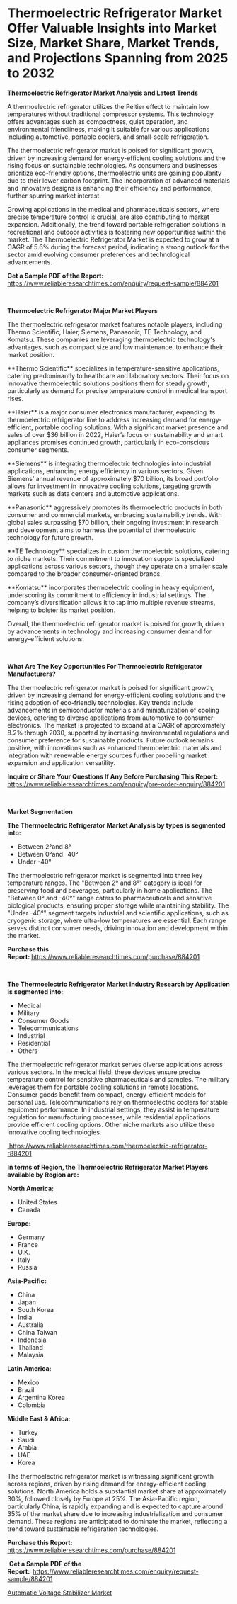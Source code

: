 <p><h1>Thermoelectric Refrigerator Market Offer Valuable Insights into Market Size, Market Share, Market Trends, and Projections Spanning from 2025 to 2032</h1></p><p><strong>Thermoelectric Refrigerator Market Analysis and Latest Trends</strong></p>
<p><p>A thermoelectric refrigerator utilizes the Peltier effect to maintain low temperatures without traditional compressor systems. This technology offers advantages such as compactness, quiet operation, and environmental friendliness, making it suitable for various applications including automotive, portable coolers, and small-scale refrigeration.</p><p>The thermoelectric refrigerator market is poised for significant growth, driven by increasing demand for energy-efficient cooling solutions and the rising focus on sustainable technologies. As consumers and businesses prioritize eco-friendly options, thermoelectric units are gaining popularity due to their lower carbon footprint. The incorporation of advanced materials and innovative designs is enhancing their efficiency and performance, further spurring market interest.</p><p>Growing applications in the medical and pharmaceuticals sectors, where precise temperature control is crucial, are also contributing to market expansion. Additionally, the trend toward portable refrigeration solutions in recreational and outdoor activities is fostering new opportunities within the market. The Thermoelectric Refrigerator Market is expected to grow at a CAGR of 5.6% during the forecast period, indicating a strong outlook for the sector amid evolving consumer preferences and technological advancements.</p></p>
<p><strong>Get a Sample PDF of the Report:&nbsp;</strong> <a href="https://www.reliableresearchtimes.com/enquiry/request-sample/884201?utm_campaign=2284&utm_medium=2&utm_source=Github&utm_content=ia&utm_term=16022025&utm_id=thermoelectric-refrigerator">https://www.reliableresearchtimes.com/enquiry/request-sample/884201</a></p>
<p>&nbsp;</p>
<p><strong>Thermoelectric Refrigerator Major Market Players</strong></p>
<p><p>The thermoelectric refrigerator market features notable players, including Thermo Scientific, Haier, Siemens, Panasonic, TE Technology, and Komatsu. These companies are leveraging thermoelectric technology's advantages, such as compact size and low maintenance, to enhance their market position.</p><p>**Thermo Scientific** specializes in temperature-sensitive applications, catering predominantly to healthcare and laboratory sectors. Their focus on innovative thermoelectric solutions positions them for steady growth, particularly as demand for precise temperature control in medical transport rises.</p><p>**Haier** is a major consumer electronics manufacturer, expanding its thermoelectric refrigerator line to address increasing demand for energy-efficient, portable cooling solutions. With a significant market presence and sales of over $36 billion in 2022, Haier’s focus on sustainability and smart appliances promises continued growth, particularly in eco-conscious consumer segments.</p><p>**Siemens** is integrating thermoelectric technologies into industrial applications, enhancing energy efficiency in various sectors. Given Siemens’ annual revenue of approximately $70 billion, its broad portfolio allows for investment in innovative cooling solutions, targeting growth markets such as data centers and automotive applications.</p><p>**Panasonic** aggressively promotes its thermoelectric products in both consumer and commercial markets, embracing sustainability trends. With global sales surpassing $70 billion, their ongoing investment in research and development aims to harness the potential of thermoelectric technology for future growth.</p><p>**TE Technology** specializes in custom thermoelectric solutions, catering to niche markets. Their commitment to innovation supports specialized applications across various sectors, though they operate on a smaller scale compared to the broader consumer-oriented brands.</p><p>**Komatsu** incorporates thermoelectric cooling in heavy equipment, underscoring its commitment to efficiency in industrial settings. The company’s diversification allows it to tap into multiple revenue streams, helping to bolster its market position. </p><p>Overall, the thermoelectric refrigerator market is poised for growth, driven by advancements in technology and increasing consumer demand for energy-efficient solutions.</p></p>
<p>&nbsp;</p>
<p><strong>What Are The Key Opportunities For Thermoelectric Refrigerator Manufacturers?</strong></p>
<p><p>The thermoelectric refrigerator market is poised for significant growth, driven by increasing demand for energy-efficient cooling solutions and the rising adoption of eco-friendly technologies. Key trends include advancements in semiconductor materials and miniaturization of cooling devices, catering to diverse applications from automotive to consumer electronics. The market is projected to expand at a CAGR of approximately 8.2% through 2030, supported by increasing environmental regulations and consumer preference for sustainable products. Future outlook remains positive, with innovations such as enhanced thermoelectric materials and integration with renewable energy sources further propelling market expansion and application versatility.</p></p>
<p><strong>Inquire or Share Your Questions If Any Before Purchasing This Report:</strong> <a href="https://www.reliableresearchtimes.com/enquiry/pre-order-enquiry/884201?utm_campaign=2284&utm_medium=2&utm_source=Github&utm_content=ia&utm_term=16022025&utm_id=thermoelectric-refrigerator">https://www.reliableresearchtimes.com/enquiry/pre-order-enquiry/884201</a></p>
<p>&nbsp;</p>
<p><strong>Market Segmentation</strong></p>
<p><strong>The Thermoelectric Refrigerator Market Analysis by types is segmented into:</strong></p>
<p><ul><li>Between 2°and 8°</li><li>Between 0°and -40°</li><li>Under -40°</li></ul></p>
<p><p>The thermoelectric refrigerator market is segmented into three key temperature ranges. The "Between 2° and 8°" category is ideal for preserving food and beverages, particularly in home applications. The "Between 0° and -40°" range caters to pharmaceuticals and sensitive biological products, ensuring proper storage while maintaining stability. The "Under -40°" segment targets industrial and scientific applications, such as cryogenic storage, where ultra-low temperatures are essential. Each range serves distinct consumer needs, driving innovation and development within the market.</p></p>
<p><strong>Purchase this Report:&nbsp;</strong><a href="https://www.reliableresearchtimes.com/purchase/884201?utm_campaign=2284&utm_medium=2&utm_source=Github&utm_content=ia&utm_term=16022025&utm_id=thermoelectric-refrigerator">https://www.reliableresearchtimes.com/purchase/884201</a></p>
<p>&nbsp;</p>
<p><strong>The Thermoelectric Refrigerator Market Industry Research by Application is segmented into:</strong></p>
<p><ul><li>Medical</li><li>Military</li><li>Consumer Goods</li><li>Telecommunications</li><li>Industrial</li><li>Residential</li><li>Others</li></ul></p>
<p><p>The thermoelectric refrigerator market serves diverse applications across various sectors. In the medical field, these devices ensure precise temperature control for sensitive pharmaceuticals and samples. The military leverages them for portable cooling solutions in remote locations. Consumer goods benefit from compact, energy-efficient models for personal use. Telecommunications rely on thermoelectric coolers for stable equipment performance. In industrial settings, they assist in temperature regulation for manufacturing processes, while residential applications provide efficient cooling options. Other niche markets also utilize these innovative cooling technologies.</p></p>
<p><a href="https://www.reliableresearchtimes.com/thermoelectric-refrigerator-r884201?utm_campaign=2284&utm_medium=2&utm_source=Github&utm_content=ia&utm_term=16022025&utm_id=thermoelectric-refrigerator">&nbsp;https://www.reliableresearchtimes.com/thermoelectric-refrigerator-r884201</a></p>
<p><strong>In terms of Region, the Thermoelectric Refrigerator Market Players available by Region are:</strong></p>
<p>
    <p> <strong> North America: </strong>
        <ul>
            <li>United States</li>
            <li>Canada</li>
        </ul>
        </p> 
    <p> <strong> Europe: </strong>
        <ul>
            <li>Germany</li>
            <li>France</li>
            <li>U.K.</li>
            <li>Italy</li>
            <li>Russia</li>
        </ul>
        </p> 
    <p> <strong> Asia-Pacific: </strong>
        <ul>
            <li>China</li>
            <li>Japan</li>
            <li>South Korea</li>
            <li>India</li>
            <li>Australia</li>
            <li>China Taiwan</li>
            <li>Indonesia</li>
            <li>Thailand</li>
            <li>Malaysia</li>
        </ul>
        </p> 
    <p> <strong> Latin America: </strong>
        <ul>
            <li>Mexico</li>
            <li>Brazil</li>
            <li>Argentina Korea</li>
            <li>Colombia</li>
        </ul>
        </p> 
    <p> <strong> Middle East & Africa: </strong>
        <ul>
            <li>Turkey</li>
            <li>Saudi</li>
            <li>Arabia</li>
            <li>UAE</li>
            <li>Korea</li>
        </ul>
    </p>
    </p>
<p><p>The thermoelectric refrigerator market is witnessing significant growth across regions, driven by rising demand for energy-efficient cooling solutions. North America holds a substantial market share at approximately 30%, followed closely by Europe at 25%. The Asia-Pacific region, particularly China, is rapidly expanding and is expected to capture around 35% of the market share due to increasing industrialization and consumer demand. These regions are anticipated to dominate the market, reflecting a trend toward sustainable refrigeration technologies.</p></p>
<p><strong>Purchase this Report: </strong><a href="https://www.reliableresearchtimes.com/purchase/884201?utm_campaign=2284&utm_medium=2&utm_source=Github&utm_content=ia&utm_term=16022025&utm_id=thermoelectric-refrigerator">https://www.reliableresearchtimes.com/purchase/884201</a></p>
<p>&nbsp;<strong>Get a Sample PDF of the Report:&nbsp;&nbsp;</strong><a href="https://www.reliableresearchtimes.com/enquiry/request-sample/884201?utm_campaign=2284&utm_medium=2&utm_source=Github&utm_content=ia&utm_term=16022025&utm_id=thermoelectric-refrigerator">https://www.reliableresearchtimes.com/enquiry/request-sample/884201</a></p>
<p><strong></strong></p>
<p><p><a href="https://github.com/ulyssacrayne00231/Market-Research-Report-List-1/blob/main/automatic-voltage-stabilizer-market.md?utm_campaign=2284&utm_medium=2&utm_source=Github&utm_content=ia&utm_term=16022025&utm_id=thermoelectric-refrigerator">Automatic Voltage Stabilizer Market</a></p></p>